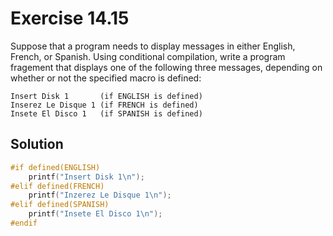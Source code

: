 # Exercise 14.15

Suppose that a program needs to display messages in either English, French, or Spanish.
Using conditional compilation, write a program fragement that displays one of the
following three messages, depending on whether or not the specified macro is defined:

```text
Insert Disk 1       (if ENGLISH is defined)
Inserez Le Disque 1 (if FRENCH is defined)
Insete El Disco 1   (if SPANISH is defined)
```

## Solution

```c
#if defined(ENGLISH)
    printf("Insert Disk 1\n");
#elif defined(FRENCH)
    printf("Inzerez Le Disque 1\n");
#elif defined(SPANISH)
    printf("Insete El Disco 1\n");
#endif
```
